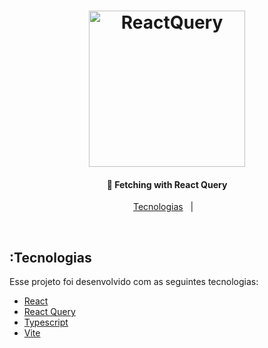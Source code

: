 <h1 align="center">
    <img alt="ReactQuery" title="#fetching" src="https://react-query.tanstack.com/_next/static/images/logo-7a7896631260eebffcb031765854375b.svg" width="250px" />
</h1>

<h4 align="center">
  🚀 Fetching with React Query
</h4>

<p align="center">
  <a href="#tecnologias">Tecnologias</a>&nbsp;&nbsp;&nbsp;|&nbsp;&nbsp;&nbsp;
</p>

<br>

## :Tecnologias

Esse projeto foi desenvolvido com as seguintes tecnologias:

- [React](https://reactjs.org)
- [React Query](https://react-query.tanstack.com/)
- [Typescript](https://www.typescriptlang.org/)
- [Vite](https://vitejs.dev/)
